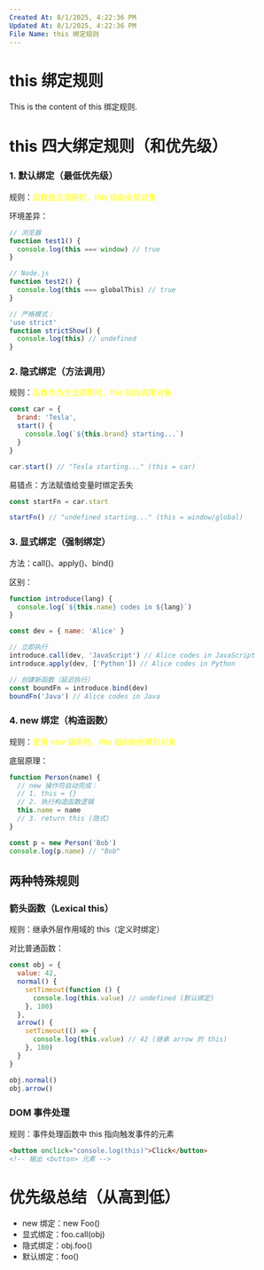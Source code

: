 ```yaml
---
Created At: 8/1/2025, 4:22:36 PM
Updated At: 8/1/2025, 4:22:36 PM
File Name: this 绑定规则
---
```


# this 绑定规则

This is the content of this 绑定规则.

# this 四大绑定规则（和优先级）

### 1. 默认绑定（最低优先级）

规则：<font color=yellow>函数独立调用时，this 指向全局对象</font>

环境差异：

```js
// 浏览器
function test1() {
  console.log(this === window) // true
}

// Node.js
function test2() {
  console.log(this === globalThis) // true
}

// 严格模式：
'use strict'
function strictShow() {
  console.log(this) // undefined
}
```

### 2. 隐式绑定（方法调用）

规则：<font color=yellow>函数作为方法调用时，this 指向调用对象</font>

```js
const car = {
  brand: 'Tesla',
  start() {
    console.log(`${this.brand} starting...`)
  }
}

car.start() // "Tesla starting..." (this = car)
```

易错点：方法赋值给变量时绑定丢失

```js
const startFn = car.start

startFn() // "undefined starting..." (this = window/global)
```

### 3. 显式绑定（强制绑定）

方法：call()、apply()、bind()

区别：
```js
function introduce(lang) {
  console.log(`${this.name} codes in ${lang}`)
}

const dev = { name: 'Alice' }

// 立即执行
introduce.call(dev, 'JavaScript') // Alice codes in JavaScript
introduce.apply(dev, ['Python']) // Alice codes in Python

// 创建新函数（延迟执行）
const boundFn = introduce.bind(dev)
boundFn('Java') // Alice codes in Java
```

### 4. new 绑定（构造函数）

规则：<font color=yellow>使用 new 调用时，this 指向新创建的对象</font>

底层原理：
```js
function Person(name) {
  // new 操作符自动完成：
  // 1. this = {}
  // 2. 执行构造函数逻辑
  this.name = name
  // 3. return this (隐式)
}

const p = new Person('Bob')
console.log(p.name) // "Bob"
```

## 两种特殊规则

### 箭头函数（Lexical this）

规则：继承外层作用域的 this（定义时绑定）

对比普通函数：
```js
const obj = {
  value: 42,
  normal() {
    setTimeout(function () {
      console.log(this.value) // undefined (默认绑定)
    }, 100)
  },
  arrow() {
    setTimeout(() => {
      console.log(this.value) // 42 (继承 arrow 的 this)
    }, 100)
  }
}

obj.normal()
obj.arrow()
```

### DOM 事件处理

规则：事件处理函数中 this 指向触发事件的元素

```html
<button onclick="console.log(this)">Click</button>
<!-- 输出 <button> 元素 -->
```

# 优先级总结（从高到低）
- new 绑定：new Foo()
- 显式绑定：foo.call(obj)
- 隐式绑定：obj.foo()
- 默认绑定：foo()
